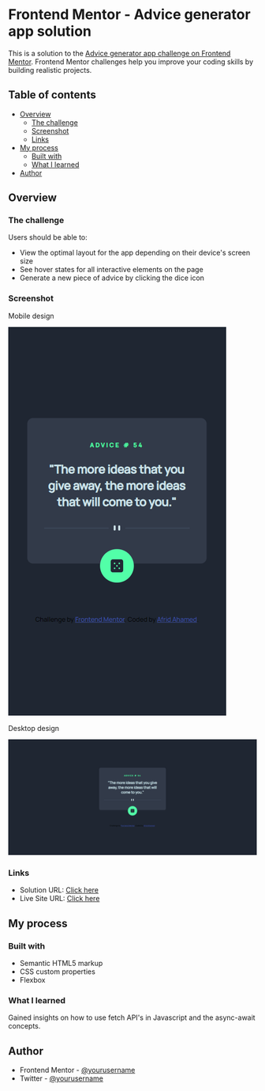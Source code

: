 # Frontend Mentor - Advice generator app solution

This is a solution to the [Advice generator app challenge on Frontend Mentor](https://www.frontendmentor.io/challenges/advice-generator-app-QdUG-13db). Frontend Mentor challenges help you improve your coding skills by building realistic projects.

## Table of contents

- [Overview](#overview)
  - [The challenge](#the-challenge)
  - [Screenshot](#screenshot)
  - [Links](#links)
- [My process](#my-process)
  - [Built with](#built-with)
  - [What I learned](#what-i-learned)
- [Author](#author)

## Overview

### The challenge

Users should be able to:

- View the optimal layout for the app depending on their device's screen size
- See hover states for all interactive elements on the page
- Generate a new piece of advice by clicking the dice icon

### Screenshot

Mobile design

![](./Finished%20designs/Mobile_design.png)

Desktop design

![](./Finished%20designs/Desktop_design.png)

### Links

- Solution URL: [Click here](https://www.frontendmentor.io/solutions/advice-generator-app-YON9ksn9H2)
- Live Site URL: [Click here](https://afrid-ahamed.github.io/Advice-generator-app/)

## My process

### Built with

- Semantic HTML5 markup
- CSS custom properties
- Flexbox

### What I learned

Gained insights on how to use fetch API's in Javascript and the async-await concepts.

## Author

- Frontend Mentor - [@yourusername](https://www.frontendmentor.io/profile/Afrid-Ahamed)
- Twitter - [@yourusername](https://twitter.com/Afrid04)
